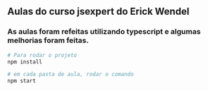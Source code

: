 ## Aulas do curso jsexpert do Erick Wendel

### As aulas foram refeitas utilizando typescript e algumas melhorias foram feitas.

```bash
# Para rodar o projeto
npm install

# em cada pasta de aula, rodar o comando
npm start
```